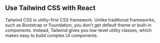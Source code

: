 
## Use Tailwind CSS with React

Tailwind CSS is utility-first CSS framework. Unlike traditional frameworks, such as Bootstrap or Foundation, you don’t get default theme or built-in components. Instead, Tailwind gives you low-level utility classes, which makes easy to build complex UI components.


